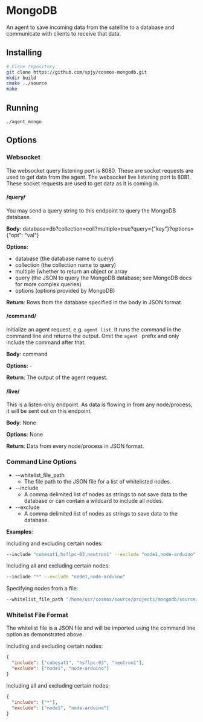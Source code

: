 # MongoDB

An agent to save incoming data from the satellite to a database and communicate with clients to receive that data.

## Installing

```bash
# Clone repository
git clone https://github.com/spjy/cosmos-mongodb.git
mkdir build
cmake ../source
make
```

## Running

```
./agent_mongo
```

## Options

### Websocket

The websocket query listening port is 8080. These are socket requests are used to get data from the agent.
The websocket live listening port is 8081. These socket requests are used to get data as it is coming in.

#### /query/
You may send a query string to this endpoint to query the MongoDB database.

**Body**: database=db?collection=coll?multiple=true?query={"key"}?options={"opt": "val"}

**Options**:
* database (the database name to query)
* collection (the collection name to query)
* multiple (whether to return an object or array
* query (the JSON to query the MongoDB database; see MongoDB docs for more complex queries)
* options (options provided by MongoDB)

**Return**: Rows from the database specified in the body in JSON format.

#### /command/
Initialize an agent request, e.g. `agent list`. It runs the command in the command line and returns the output. Omit the `agent ` prefix and only include the command after that.

**Body**: command

**Options**: -

**Return**: The output of the agent request.

#### /live/
This is a listen-only endpoint. As data is flowing in from any node/process, it will be sent out on this endpoint.

**Body**: None

**Options**: None

**Return**: Data from every node/process in JSON format.



### Command Line Options

* --whitelist_file_path
  * The file path to the JSON file for a list of whitelisted nodes.
* --include
  * A comma delimited list of nodes as strings to not save data to the database or can contain a wildcard to include all nodes.
* --exclude
  * A comma delimited list of nodes as strings to save data to the database.

**Examples**:

Including and excluding certain nodes:
```bash
--include "cubesat1,hsflpc-03,neutron1" --exclude "node1,node-arduino"
```

Including all and excluding certain nodes:
```bash
--include "*" --exclude "node1,node-arduino"
```

Specifying nodes from a file:
```bash
--whitelist_file_path "/home/usr/cosmos/source/projects/mongodb/source/nodes.json"
```

### Whitelist File Format

The whitelist file is a JSON file and will be imported using the command line option as demonstrated above.

Including and excluding certain nodes:
```json
{
  "include": ["cubesat1", "hsflpc-03", "neutron1"],
  "exclude": ["node1", "node-arduino"]
}
```

Including all and excluding certain nodes:
```json
{
  "include": ["*"],
  "exclude": ["node1", "node-arduino"]
}
```
